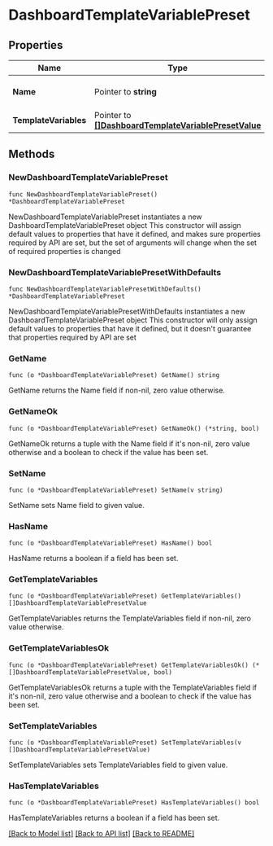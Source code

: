 # DashboardTemplateVariablePreset

## Properties

Name | Type | Description | Notes
------------ | ------------- | ------------- | -------------
**Name** | Pointer to **string** | The name of the variable | [optional] 
**TemplateVariables** | Pointer to [**[]DashboardTemplateVariablePresetValue**](DashboardTemplateVariablePresetValue.md) |  | [optional] 

## Methods

### NewDashboardTemplateVariablePreset

`func NewDashboardTemplateVariablePreset() *DashboardTemplateVariablePreset`

NewDashboardTemplateVariablePreset instantiates a new DashboardTemplateVariablePreset object
This constructor will assign default values to properties that have it defined,
and makes sure properties required by API are set, but the set of arguments
will change when the set of required properties is changed

### NewDashboardTemplateVariablePresetWithDefaults

`func NewDashboardTemplateVariablePresetWithDefaults() *DashboardTemplateVariablePreset`

NewDashboardTemplateVariablePresetWithDefaults instantiates a new DashboardTemplateVariablePreset object
This constructor will only assign default values to properties that have it defined,
but it doesn't guarantee that properties required by API are set

### GetName

`func (o *DashboardTemplateVariablePreset) GetName() string`

GetName returns the Name field if non-nil, zero value otherwise.

### GetNameOk

`func (o *DashboardTemplateVariablePreset) GetNameOk() (*string, bool)`

GetNameOk returns a tuple with the Name field if it's non-nil, zero value otherwise
and a boolean to check if the value has been set.

### SetName

`func (o *DashboardTemplateVariablePreset) SetName(v string)`

SetName sets Name field to given value.

### HasName

`func (o *DashboardTemplateVariablePreset) HasName() bool`

HasName returns a boolean if a field has been set.

### GetTemplateVariables

`func (o *DashboardTemplateVariablePreset) GetTemplateVariables() []DashboardTemplateVariablePresetValue`

GetTemplateVariables returns the TemplateVariables field if non-nil, zero value otherwise.

### GetTemplateVariablesOk

`func (o *DashboardTemplateVariablePreset) GetTemplateVariablesOk() (*[]DashboardTemplateVariablePresetValue, bool)`

GetTemplateVariablesOk returns a tuple with the TemplateVariables field if it's non-nil, zero value otherwise
and a boolean to check if the value has been set.

### SetTemplateVariables

`func (o *DashboardTemplateVariablePreset) SetTemplateVariables(v []DashboardTemplateVariablePresetValue)`

SetTemplateVariables sets TemplateVariables field to given value.

### HasTemplateVariables

`func (o *DashboardTemplateVariablePreset) HasTemplateVariables() bool`

HasTemplateVariables returns a boolean if a field has been set.


[[Back to Model list]](../README.md#documentation-for-models) [[Back to API list]](../README.md#documentation-for-api-endpoints) [[Back to README]](../README.md)


